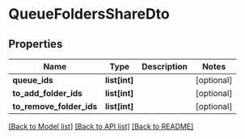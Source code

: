 # QueueFoldersShareDto

## Properties
Name | Type | Description | Notes
------------ | ------------- | ------------- | -------------
**queue_ids** | **list[int]** |  | [optional] 
**to_add_folder_ids** | **list[int]** |  | [optional] 
**to_remove_folder_ids** | **list[int]** |  | [optional] 

[[Back to Model list]](../README.md#documentation-for-models) [[Back to API list]](../README.md#documentation-for-api-endpoints) [[Back to README]](../README.md)


